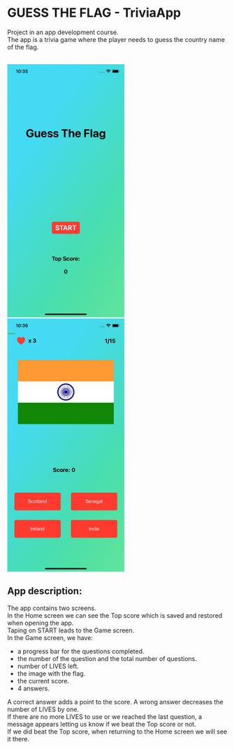 # GUESS THE FLAG - TriviaApp

Project in an app development course. <br />
The app is a trivia game where the player needs to guess the country name of the flag.<br />
<br />

<img src = "ReadMe Images/homescreen.png" height="580"> <img src = "ReadMe Images/gamescreen.png" height="580">

## App description:
The app contains two screens.<br />
In the Home screen we can see the Top score which is saved and restored when opening the app.<br />
Taping on START leads to the Game screen.<br />
In the Game screen, we have:
 - a progress bar for the questions completed.<br />
 - the number of the question and the total number of questions.<br />
 - number of LIVES left.<br />
 - the image with the flag.<br />
 - the current score.<br />
 - 4 answers.<br />

A correct answer adds a point to the score. A wrong answer decreases the number of LIVES by one.<br />
If there are no more LIVES to use or we reached the last question, a message appears letting us know if we beat the Top score or not.<br />
If we did beat the Top score, when returning to the Home screen we will see it there. <br />

